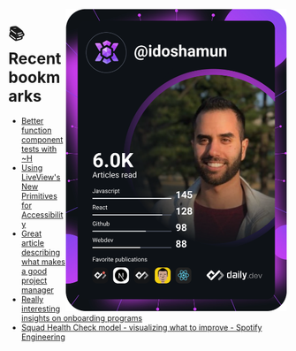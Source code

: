 <a href="https://app.daily.dev/idoshamun"><img src="https://raw.githubusercontent.com/idoshamun/idoshamun/devcard/devcard.svg" align='right' width="400" alt="Ido Shamun's Dev Card"/></a>

# 📚 Recent bookmarks
<!-- BOOKMARKS:START -->
- [Better function component tests with ~H](https://app.daily.dev/posts/2LhjIcM34?utm_source=rss&utm_medium=bookmarks&utm_campaign=28849d86070e4c099c877ab6837c61f0)
- [Using LiveView&#39;s New Primitives for Accessibility](https://app.daily.dev/posts/58nYpFBF0?utm_source=rss&utm_medium=bookmarks&utm_campaign=28849d86070e4c099c877ab6837c61f0)
- [Great article describing what makes a good project manager](https://app.daily.dev/posts/VAOXLRYra?utm_source=rss&utm_medium=bookmarks&utm_campaign=28849d86070e4c099c877ab6837c61f0)
- [Really interesting insights on onboarding programs](https://app.daily.dev/posts/WAIZ7smyu?utm_source=rss&utm_medium=bookmarks&utm_campaign=28849d86070e4c099c877ab6837c61f0)
- [Squad Health Check model - visualizing what to improve - Spotify Engineering](https://app.daily.dev/posts/VHkX3fBEU?utm_source=rss&utm_medium=bookmarks&utm_campaign=28849d86070e4c099c877ab6837c61f0)
<!-- BOOKMARKS:END -->
